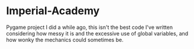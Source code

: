 # Imperial-Academy

Pygame project I did a while ago, this isn't the best code I've written considering how messy it is and the excessive use of global variables, and how wonky the mechanics could sometimes be. 
